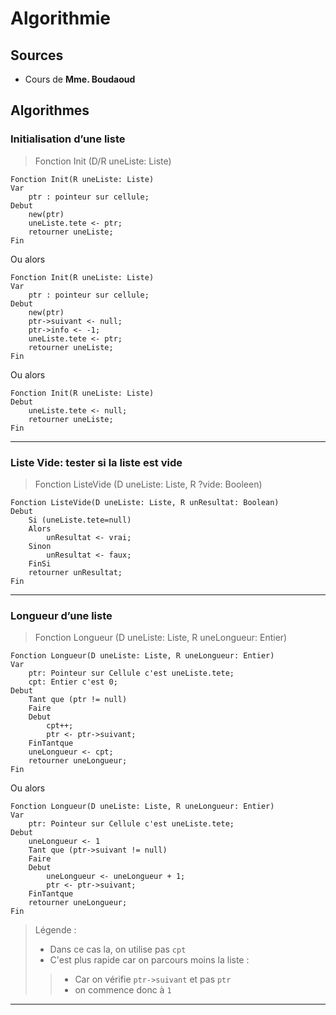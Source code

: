 # Algorithmie

## Sources

- Cours de **Mme. Boudaoud**

## Algorithmes

### Initialisation d’une liste 

> Fonction Init (D/R uneListe: Liste)
```
Fonction Init(R uneListe: Liste)
Var
    ptr : pointeur sur cellule;
Debut
    new(ptr)
    uneListe.tete <- ptr;
    retourner uneListe;
Fin
```

Ou alors

```
Fonction Init(R uneListe: Liste)
Var
    ptr : pointeur sur cellule;
Debut
    new(ptr)
    ptr->suivant <- null;
    ptr->info <- -1;
    uneListe.tete <- ptr;
    retourner uneListe;
Fin
```

Ou alors

```
Fonction Init(R uneListe: Liste)
Debut
    uneListe.tete <- null;
    retourner uneListe;
Fin
```

---


### Liste Vide: tester si la liste est vide

> Fonction ListeVide (D uneListe: Liste, R ?vide: Booleen)

```
Fonction ListeVide(D uneListe: Liste, R unResultat: Boolean)
Debut
    Si (uneListe.tete=null)
    Alors
        unResultat <- vrai;
    Sinon
        unResultat <- faux;
    FinSi
    retourner unResultat;
Fin
```
---


### Longueur d’une liste

> Fonction Longueur (D uneListe: Liste, R uneLongueur: Entier)

```
Fonction Longueur(D uneListe: Liste, R uneLongueur: Entier)
Var
    ptr: Pointeur sur Cellule c'est uneListe.tete;
    cpt: Entier c'est 0;
Debut
    Tant que (ptr != null)
    Faire
    Debut
        cpt++;
        ptr <- ptr->suivant;
    FinTantque
    uneLongueur <- cpt;
    retourner uneLongueur;
Fin
```

Ou alors

```
Fonction Longueur(D uneListe: Liste, R uneLongueur: Entier)
Var
    ptr: Pointeur sur Cellule c'est uneListe.tete;
Debut
    uneLongueur <- 1
    Tant que (ptr->suivant != null)
    Faire
    Debut
        uneLongueur <- uneLongueur + 1;
        ptr <- ptr->suivant;
    FinTantque
    retourner uneLongueur;
Fin
```
> Légende :
> - Dans ce cas la, on utilise pas `cpt`
> - C'est plus rapide car on parcours moins la liste :
>> - Car on vérifie `ptr->suivant` et pas `ptr`
>> - on commence donc à `1`



---

<!--

### Recherche le ième élément

> Fonction Ieme(D uneListe: Liste, D unePosition: Entier, R unElement: Entier )

```
Fonction Ieme(D uneListe: Liste, D unePosition: Entier, R unElement: Entier)
Var
    ptr: Pointeur sur Cellule c'est uneListe.tete
    compteur: Entier c'est 0
Debut
    Tant que (compteur != (unePosition-1) et ptr != null)
    Faire
    Debut
        compteur <- compteur + 1;
        ptr <- ptr->suivant;
    FinTantque
    unElement <- ptr->info;
    retourner unElement;
Fin
```

--- 


### Supprimer: supprimer un élément se trouvant à une position spécifique

> Fonction Supprimer (D/R uneListe: Liste, D unePosition: Entier)

```
Fonction Supprimer (D/R uneListe: Liste, D unePosition: Entier)
Var
    ptr: Pointeur sur Cellule c'est uneListe.tete
    ptr2: Pointeur sur Cellule
    ptr3: Pointeur sur Cellule
    compteur: Entier c'est 0
Debut
    Tant que (compteur != (unePosition-2) )
    Faire
    Debut
        compteur <- compteur + 1
        ptr <- ptr->suivant
    FinTantque
    ptr2 <- ptr
    ptr3 <- ptr->suivant
    free(ptr)
    ptr2.suivant <- *ptr3
    retourner uneListe
Fin
```

---

### Ajouter: ajouter un élément donné à une position spécifique
> Fonction Ajouter (D/R uneListe: Liste, D unePosition: Entier, D unElement: Entier )

```
Fonction Ajouter (D/R uneListe: Liste, D unePosition: Entier, D unElement: Entier )
Var
    ptr: Pointeur sur Cellule c'est uneListe.tete
    ptr2: Pointeur sur Cellule
    ptr3: Pointeur sur Cellule
    compteur: Entier c'est 0
Debut
    Tant que (compteur != (unePosition-2) )
    Faire
    Debut
        compteur <- compteur + 1
        ptr <- ptr->suivant
    FinTantque
    new(ptr2)
    ptr.suivant <-
    ptr3 <- ptr->suivant
    free(ptr)
    ptr2.suivant <- *ptr3
    retourner uneListe
Fin
```



-->